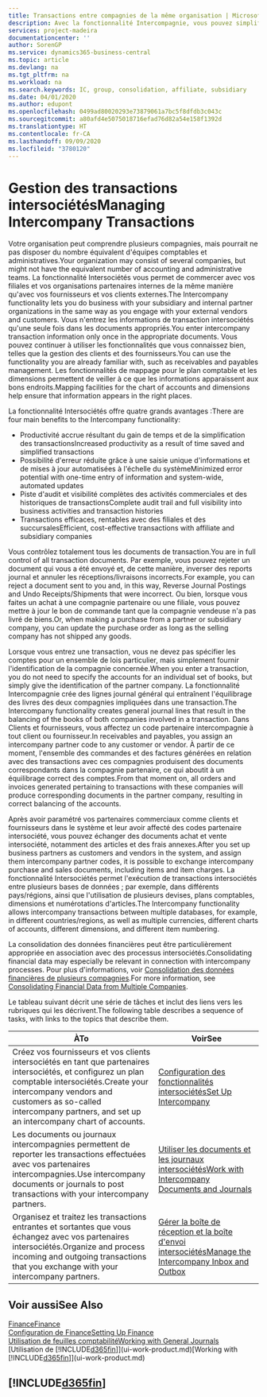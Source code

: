 ```yaml
---
title: Transactions entre compagnies de la même organisation | Microsoft Docs
description: Avec la fonctionnalité Intercompagnie, vous pouvez simplifier les transactions et processus commerciaux entre les compagnies de la même organisation.
services: project-madeira
documentationcenter: ''
author: SorenGP
ms.service: dynamics365-business-central
ms.topic: article
ms.devlang: na
ms.tgt_pltfrm: na
ms.workload: na
ms.search.keywords: IC, group, consolidation, affiliate, subsidiary
ms.date: 04/01/2020
ms.author: edupont
ms.openlocfilehash: 0499ad80020293e73879061a7bc5f8dfdb3c043c
ms.sourcegitcommit: a80afd4e5075018716efad76d82a54e158f1392d
ms.translationtype: HT
ms.contentlocale: fr-CA
ms.lasthandoff: 09/09/2020
ms.locfileid: "3780120"
---
```

# <a name="managing-intercompany-transactions"></a><span data-ttu-id="b50c8-103">Gestion des transactions intersociétés</span><span class="sxs-lookup"><span data-stu-id="b50c8-103">Managing Intercompany Transactions</span></span>
<span data-ttu-id="b50c8-104">Votre organisation peut comprendre plusieurs compagnies, mais pourrait ne pas disposer du nombre équivalent d'équipes comptables et administratives.</span><span class="sxs-lookup"><span data-stu-id="b50c8-104">Your organization may consist of several companies, but might not have the equivalent number of accounting and administrative teams.</span></span> <span data-ttu-id="b50c8-105">La fonctionnalité Intersociétés vous permet de commercer avec vos filiales et vos organisations partenaires internes de la même manière qu'avec vos fournisseurs et vos clients externes.</span><span class="sxs-lookup"><span data-stu-id="b50c8-105">The Intercompany functionality lets you do business with your subsidiary and internal partner organizations in the same way as you engage with your external vendors and customers.</span></span> <span data-ttu-id="b50c8-106">Vous n'entrez les informations de transaction intersociétés qu'une seule fois dans les documents appropriés.</span><span class="sxs-lookup"><span data-stu-id="b50c8-106">You enter intercompany transaction information only once in the appropriate documents.</span></span> <span data-ttu-id="b50c8-107">Vous pouvez continuer à utiliser les fonctionnalités que vous connaissez bien, telles que la gestion des clients et des fournisseurs.</span><span class="sxs-lookup"><span data-stu-id="b50c8-107">You can use the functionality you are already familiar with, such as receivables and payables management.</span></span> <span data-ttu-id="b50c8-108">Les fonctionnalités de mappage pour le plan comptable et les dimensions permettent de veiller à ce que les informations apparaissent aux bons endroits.</span><span class="sxs-lookup"><span data-stu-id="b50c8-108">Mapping facilities for the chart of accounts and dimensions help ensure that information appears in the right places.</span></span>  

<span data-ttu-id="b50c8-109">La fonctionnalité Intersociétés offre quatre grands avantages :</span><span class="sxs-lookup"><span data-stu-id="b50c8-109">There are four main benefits to the Intercompany functionality:</span></span>  

- <span data-ttu-id="b50c8-110">Productivité accrue résultant du gain de temps et de la simplification des transactions</span><span class="sxs-lookup"><span data-stu-id="b50c8-110">Increased productivity as a result of time saved and simplified transactions</span></span>  
- <span data-ttu-id="b50c8-111">Possibilité d'erreur réduite grâce à une saisie unique d'informations et de mises à jour automatisées à l'échelle du système</span><span class="sxs-lookup"><span data-stu-id="b50c8-111">Minimized error potential with one-time entry of information and system-wide, automated updates</span></span>  
- <span data-ttu-id="b50c8-112">Piste d'audit et visibilité complètes des activités commerciales et des historiques de transactions</span><span class="sxs-lookup"><span data-stu-id="b50c8-112">Complete audit trail and full visibility into business activities and transaction histories</span></span>  
- <span data-ttu-id="b50c8-113">Transactions efficaces, rentables avec des filiales et des succursales</span><span class="sxs-lookup"><span data-stu-id="b50c8-113">Efficient, cost-effective transactions with affiliate and subsidiary companies</span></span>  

<span data-ttu-id="b50c8-114">Vous contrôlez totalement tous les documents de transaction.</span><span class="sxs-lookup"><span data-stu-id="b50c8-114">You are in full control of all transaction documents.</span></span> <span data-ttu-id="b50c8-115">Par exemple, vous pouvez rejeter un document qui vous a été envoyé et, de cette manière, inverser des reports journal et annuler les réceptions/livraisons incorrects.</span><span class="sxs-lookup"><span data-stu-id="b50c8-115">For example, you can reject a document sent to you and, in this way, Reverse Journal Postings and Undo Receipts/Shipments that were incorrect.</span></span> <span data-ttu-id="b50c8-116">Ou bien, lorsque vous faites un achat à une compagnie partenaire ou une filiale, vous pouvez mettre à jour le bon de commande tant que la compagnie vendeuse n'a pas livré de biens.</span><span class="sxs-lookup"><span data-stu-id="b50c8-116">Or, when making a purchase from a partner or subsidiary company, you can update the purchase order as long as the selling company has not shipped any goods.</span></span>  

<span data-ttu-id="b50c8-117">Lorsque vous entrez une transaction, vous ne devez pas spécifier les comptes pour un ensemble de lois particulier, mais simplement fournir l'identification de la compagnie concernée.</span><span class="sxs-lookup"><span data-stu-id="b50c8-117">When you enter a transaction, you do not need to specify the accounts for an individual set of books, but simply give the identification of the partner company.</span></span> <span data-ttu-id="b50c8-118">La fonctionnalité Intercompagnie crée des lignes journal général qui entraînent l'équilibrage des livres des deux compagnies impliquées dans une transaction.</span><span class="sxs-lookup"><span data-stu-id="b50c8-118">The Intercompany functionality creates general journal lines that result in the balancing of the books of both companies involved in a transaction.</span></span> <span data-ttu-id="b50c8-119">Dans Clients et fournisseurs, vous affectez un code partenaire intercompagnie à tout client ou fournisseur.</span><span class="sxs-lookup"><span data-stu-id="b50c8-119">In receivables and payables, you assign an intercompany partner code to any customer or vendor.</span></span> <span data-ttu-id="b50c8-120">À partir de ce moment, l'ensemble des commandes et des factures générées en relation avec des transactions avec ces compagnies produisent des documents correspondants dans la compagnie partenaire, ce qui aboutit à un équilibrage correct des comptes.</span><span class="sxs-lookup"><span data-stu-id="b50c8-120">From that moment on, all orders and invoices generated pertaining to transactions with these companies will produce corresponding documents in the partner company, resulting in correct balancing of the accounts.</span></span>  

 <span data-ttu-id="b50c8-121">Après avoir paramétré vos partenaires commerciaux comme clients et fournisseurs dans le système et leur avoir affecté des codes partenaire intersociété, vous pouvez échanger des documents achat et vente intersociété, notamment des articles et des frais annexes.</span><span class="sxs-lookup"><span data-stu-id="b50c8-121">After you set up business partners as customers and vendors in the system, and assign them intercompany partner codes, it is possible to exchange intercompany purchase and sales documents, including items and item charges.</span></span> <span data-ttu-id="b50c8-122">La fonctionnalité Intersociétés permet l'exécution de transactions intersociétés entre plusieurs bases de données ; par exemple, dans différents pays/régions, ainsi que l'utilisation de plusieurs devises, plans comptables, dimensions et numérotations d'articles.</span><span class="sxs-lookup"><span data-stu-id="b50c8-122">The Intercompany functionality allows intercompany transactions between multiple databases, for example, in different countries/regions, as well as multiple currencies, different charts of accounts, different dimensions, and different item numbering.</span></span>  

<span data-ttu-id="b50c8-123">La consolidation des données financières peut être particulièrement appropriée en association avec des processus intersociétés.</span><span class="sxs-lookup"><span data-stu-id="b50c8-123">Consolidating financial data may especially be relevant in connection with intercompany processes.</span></span> <span data-ttu-id="b50c8-124">Pour plus d'informations, voir [Consolidation des données financières de plusieurs compagnies](finance-consolidated-company-reporting.md).</span><span class="sxs-lookup"><span data-stu-id="b50c8-124">For more information, see [Consolidating Financial Data from Multiple Companies](finance-consolidated-company-reporting.md).</span></span>

<span data-ttu-id="b50c8-125">Le tableau suivant décrit une série de tâches et inclut des liens vers les rubriques qui les décrivent.</span><span class="sxs-lookup"><span data-stu-id="b50c8-125">The following table describes a sequence of tasks, with links to the topics that describe them.</span></span>

 |<span data-ttu-id="b50c8-126">À</span><span class="sxs-lookup"><span data-stu-id="b50c8-126">To</span></span> |<span data-ttu-id="b50c8-127">Voir</span><span class="sxs-lookup"><span data-stu-id="b50c8-127">See</span></span>|
 |---|---|
 |<span data-ttu-id="b50c8-128">Créez vos fournisseurs et vos clients intersociétés en tant que partenaires intersociétés, et configurez un plan comptable intersociétés.</span><span class="sxs-lookup"><span data-stu-id="b50c8-128">Create your intercompany vendors and customers as so-called intercompany partners, and set up an intercompany chart of accounts.</span></span>|[<span data-ttu-id="b50c8-129">Configuration des fonctionnalités intersociétés</span><span class="sxs-lookup"><span data-stu-id="b50c8-129">Set Up Intercompany</span></span>](intercompany-how-setup.md)|
 |<span data-ttu-id="b50c8-130">Les documents ou journaux intercompagnies permettent de reporter les transactions effectuées avec vos partenaires intercompagnies.</span><span class="sxs-lookup"><span data-stu-id="b50c8-130">Use intercompany documents or journals to post transactions with your intercompany partners.</span></span>|[<span data-ttu-id="b50c8-131">Utiliser les documents et les journaux intersociétés</span><span class="sxs-lookup"><span data-stu-id="b50c8-131">Work with Intercompany Documents and Journals</span></span>](intercompany-how-work-documents-journals.md)|
 |<span data-ttu-id="b50c8-132">Organisez et traitez les transactions entrantes et sortantes que vous échangez avec vos partenaires intersociétés.</span><span class="sxs-lookup"><span data-stu-id="b50c8-132">Organize and process incoming and outgoing transactions that you exchange with your intercompany partners.</span></span>|[<span data-ttu-id="b50c8-133">Gérer la boîte de réception et la boîte d'envoi intersociétés</span><span class="sxs-lookup"><span data-stu-id="b50c8-133">Manage the Intercompany Inbox and Outbox</span></span>](intercompany-how-manage-intercompany-inbox.md)|

## <a name="see-also"></a><span data-ttu-id="b50c8-134">Voir aussi</span><span class="sxs-lookup"><span data-stu-id="b50c8-134">See Also</span></span>
[<span data-ttu-id="b50c8-135">Finance</span><span class="sxs-lookup"><span data-stu-id="b50c8-135">Finance</span></span>](finance.md)  
[<span data-ttu-id="b50c8-136">Configuration de Finance</span><span class="sxs-lookup"><span data-stu-id="b50c8-136">Setting Up Finance</span></span>](finance-setup-finance.md)  
[<span data-ttu-id="b50c8-137">Utilisation de feuilles comptabilité</span><span class="sxs-lookup"><span data-stu-id="b50c8-137">Working with General Journals</span></span>](ui-work-general-journals.md)  
<span data-ttu-id="b50c8-138">[Utilisation de [!INCLUDE[d365fin](includes/d365fin_md.md)]](ui-work-product.md)</span><span class="sxs-lookup"><span data-stu-id="b50c8-138">[Working with [!INCLUDE[d365fin](includes/d365fin_md.md)]](ui-work-product.md)</span></span>

## [!INCLUDE[d365fin](includes/free_trial_md.md)]  

